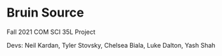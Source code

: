 # Bruin Source
Fall 2021 COM SCI 35L Project  

Devs: Neil Kardan, Tyler Stovsky, Chelsea Biala, Luke Dalton, Yash Shah
